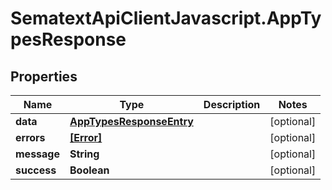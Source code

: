 # SematextApiClientJavascript.AppTypesResponse

## Properties

| Name        | Type                                                  | Description | Notes      |
| ----------- | ----------------------------------------------------- | ----------- | ---------- |
| **data**    | [**AppTypesResponseEntry**](AppTypesResponseEntry.md) |             | [optional] |
| **errors**  | [**[Error]**](Error.md)                               |             | [optional] |
| **message** | **String**                                            |             | [optional] |
| **success** | **Boolean**                                           |             | [optional] |
